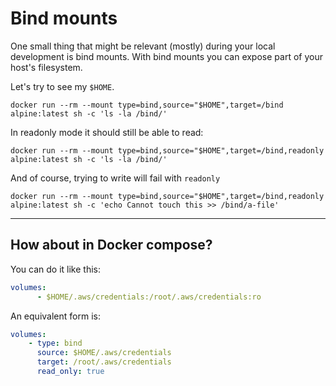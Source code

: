 # Bind mounts

One small thing that might be relevant (mostly) during your local development is bind mounts. With bind mounts you can expose part of your host's filesystem.

Let's try to see my `$HOME`.

`docker run --rm --mount type=bind,source="$HOME",target=/bind alpine:latest sh -c 'ls -la /bind/'`

In readonly mode it should still be able to read:

`docker run --rm --mount type=bind,source="$HOME",target=/bind,readonly alpine:latest sh -c 'ls -la /bind/'`

And of course, trying to write will fail with `readonly`

`docker run --rm --mount type=bind,source="$HOME",target=/bind,readonly alpine:latest sh -c 'echo Cannot touch this >> /bind/a-file'`

-----

## How about in Docker compose?

You can do it like this:

````yaml
volumes:
      - $HOME/.aws/credentials:/root/.aws/credentials:ro
````

An equivalent form is:

````yaml
volumes:
    - type: bind
      source: $HOME/.aws/credentials
      target: /root/.aws/credentials
      read_only: true
````
